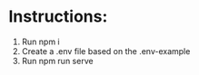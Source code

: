 # Instructions:

<ol>
  <li>Run npm i</li>
  <li>Create a .env file based on the .env-example</li>
  <li>Run npm run serve</li>
</ol>
